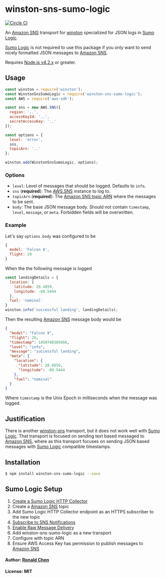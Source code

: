 # winston-sns-sumo-logic

[![Circle CI](https://circleci.com/gh/Battlefy/winston-sns-sumo-logic.svg?style=shield)](https://circleci.com/gh/Battlefy/winston-sns-sumo-logic)

An [Amazon SNS][0] transport for [winston][1] specialized for JSON logs in [Sumo Logic][2].

[Sumo Logic][2] is not required to use this package if you only want to send nicely formatted JSON messages to [Amazon SNS][0].

Requires [Node.js v4.2.x][9] or greater.

## Usage
``` js
const winston = require('winston');
const WinstonSnsSumoLogic = require('winston-sns-sumo-logic');
const AWS = require('aws-sdk');

const sns = new AWS.SNS({
  region: '..',
  accessKeyId: '..',
  secretAccessKey: '..'
});

const options = {
  level: 'error',
  sns,
  topicArn: '..'
};

winston.add(WinstonSnsSumoLogic, options);
```
### Options
* `level`: Level of messages that should be logged.  Defaults to `info`.
* `sns` (**required**): The [AWS.SNS][3] instance to log to.
* `topicArn` (**required**): The [Amazon SNS topic ARN][4] where the messages to be sent.
* `body`: The base JSON message body.  Should not contain `timestamp`, `level`, `message`, or `meta`.  Forbidden fields will be overwritten.

### Example
Let's say `options.body` was configured to be
``` js
{
  model: 'Falcon 9',
  flight: 20
}
```
When the the following message is logged
``` js
const landingDetails = {
  location: {
    latitude: 28.4859,
    longitude: -80.5444
  },
  fuel: 'nominal'
}
winston.info('successful landing', landingDetails);
```
Then the resulting [Amazon SNS][0] message body would be
``` json
{
  "model": "Falcon 9",
  "flight": 20,
  "timestamp": 1450748385666,
  "level": "info",
  "message": "successful landing",
  "meta": {
    "location": {
      "latitude": 28.4859,
      "longitude": -80.5444
    },
    "fuel": "nominal"
  }
}
```
Where `timestamp` is the Unix Epoch in milliseconds when the message was logged.

## Justification
There is another [winston-sns][5] transport, but it does not work well with [Sumo Logic][2].  That transport is focused on sending text based messaged to [Amazon SNS][0], where as this transport focuses on sending JSON based messages with [Sumo Logic][2] compatible timestamps.

## Installation
``` bash
$ npm install winston-sns-sumo-logic --save
```

## Sumo Logic Setup
1. [Create a Sumo Logic HTTP Collector][6]
2. Create a [Amazon SNS][0] topic
3. Add Sumo Logic HTTP Collector endpoint as an HTTPS subscriber to the new topic
4. [Subscribe to SNS Notifications][7]
5. [Enable Raw Message Delivery][8]
6. Add winston-sns-sumo-logic as a new transport
7. Configure with topic ARN
8. Ensure AWS Access Key has permission to publish messages to [Amazon SNS][0]

#### Author: [Ronald Chen](https://github.com/Pyrolistical)

#### License: MIT

[0]: https://aws.amazon.com/sns/
[1]: https://github.com/winstonjs/winston
[2]: https://www.sumologic.com
[3]: http://docs.aws.amazon.com/AWSJavaScriptSDK/latest/AWS/SNS.html
[4]: http://docs.aws.amazon.com/general/latest/gr/aws-arns-and-namespaces.html#arn-syntax-sns
[5]: https://github.com/jesseditson/winston-sns
[6]: https://service.sumologic.com/help/Default.htm#Setting_up_a_Hosted_Collector.htm
[7]: https://service.sumologic.com/help/#Collecting_logs_for_AWS_Config.htm
[8]: http://docs.aws.amazon.com/sns/latest/dg/large-payload-raw-message.html
[9]: https://nodejs.org/en/blog/release/v4.2.0/
